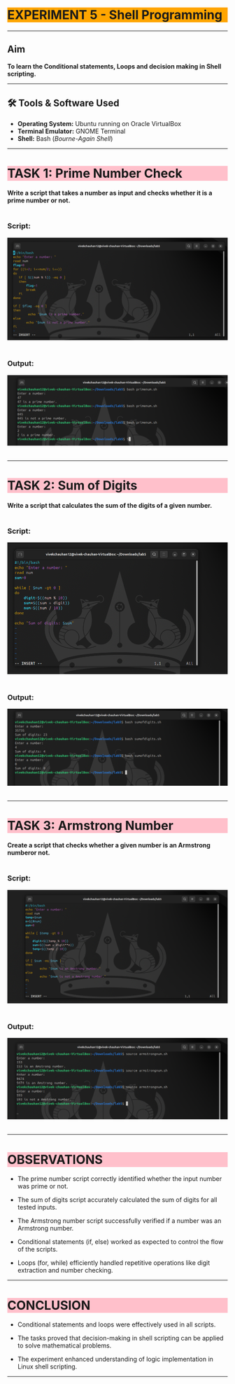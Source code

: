 # <h1 style="background-color: orange;"> EXPERIMENT 5 - Shell Programming</h1>

---------------------------------------------------------------------------
##  Aim
   **To learn the Conditional statements, Loops and decision making in Shell scripting.**

---------------------------------------------------------------------------
## 🛠 Tools & Software Used 
- **Operating System:** Ubuntu running on Oracle VirtualBox  
- **Terminal Emulator:** GNOME Terminal 
- **Shell:** Bash (*Bourne-Again Shell*)

---------------------------------------------------------------------------
## <h1 style="background-color: pink;">TASK 1: Prime Number Check</h1>
 #### Write a script that takes a number as input and checks whether it is a prime number or not.<br><br>


  ### Script:
   ![script1](images/501.png)<br><br>

  ### Output:
   ![output](images/502.png)<br><br>

---------------------------------------------------------------------------
## <h1 style="background-color: pink;">TASK 2: Sum of Digits</h1>
  #### Write a script that calculates the sum of the digits of a given number. <br><br>


  ### Script:
   ![script2](images/503.png)<br><br>

  ### Output:
   ![output](images/504.png)<br><br>

---------------------------------------------------------------------------
## <h1 style="background-color: pink;">TASK 3: Armstrong Number</h1>
  #### Create a script that checks whether a given number is an Armstrong numberor not.<br><br>


  ### Script:
   ![script3](images/505.png)<br><br>

  ### Output:
   ![output](images/506.png)<br><br>

---------------------------------------------------------------------------
<h1 style="background-color: pink;"> OBSERVATIONS</h1>

 - The prime number script correctly identified whether the input number was prime or not.

 - The sum of digits script accurately calculated the sum of digits for all tested inputs.

 - The Armstrong number script successfully verified if a number was an Armstrong number.

 - Conditional statements (if, else) worked as expected to control the flow of the scripts.

 - Loops (for, while) efficiently handled repetitive operations like digit extraction and number checking.


---------------------------------------------------------------------------
## <h1 style="background-color: pink;"> CONCLUSION</h1> 

 - Conditional statements and loops were effectively used in all scripts.

 - The tasks proved that decision-making in shell scripting can be applied to solve mathematical problems.

 - The experiment enhanced understanding of logic implementation in Linux shell scripting.

---------------------------------------------------------------------------

